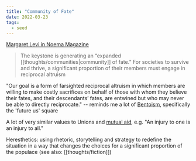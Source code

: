 ```yaml
---
title: "Community of Fate"
date: 2022-03-23
tags:
  - seed
---
```


[Margaret Levi in Noema Magazine](https://www.noemamag.com/an-expanded-community-of-fate/)

> The keystone is generating an “expanded [[thoughts/communities|community]] of fate.” For societies to survive and thrive, a significant proportion of their members must engage in reciprocal altruism

"Our goal is a form of farsighted reciprocal altruism in which members are willing to make costly sacrifices on behalf of those with whom they believe their fates, and their descendants’ fates, are entwined but who may never be able to directly reciprocate." -- reminds me a lot of [Bentoism](thoughts/Bentoism.md), specifically the 'future us' square

A lot of very similar values to Unions and [mutual aid](thoughts/Mutual%20Aid.md), e.g. "An injury to one is an injury to all."

Heresthetics: using rhetoric, storytelling and strategy to redefine the situation in a way that changes the choices for a significant proportion of the populace (see also: [[thoughts/fiction]])
